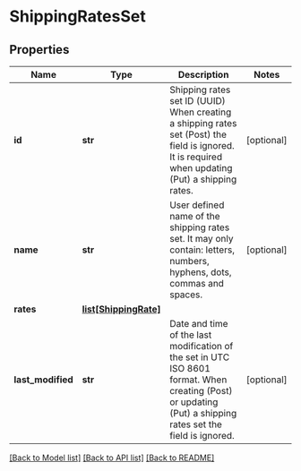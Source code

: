 # ShippingRatesSet

## Properties
Name | Type | Description | Notes
------------ | ------------- | ------------- | -------------
**id** | **str** | Shipping rates set ID (UUID) When creating a shipping rates set (Post) the field is ignored. It is required when updating (Put) a shipping rates. | [optional] 
**name** | **str** | User defined name of the shipping rates set. It may only contain: letters, numbers, hyphens, dots, commas and spaces. | [optional] 
**rates** | [**list[ShippingRate]**](ShippingRate.md) |  | 
**last_modified** | **str** | Date and time of the last modification of the set in UTC ISO 8601 format. When creating (Post) or updating (Put) a shipping rates set the field is ignored. | [optional] 

[[Back to Model list]](../README.md#documentation-for-models) [[Back to API list]](../README.md#documentation-for-api-endpoints) [[Back to README]](../README.md)


